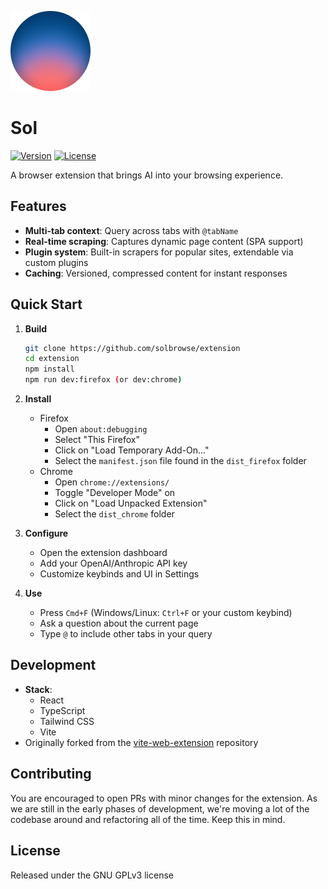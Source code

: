 ![Sol Logo](public/icon-128.png)
# Sol

[![Version](https://img.shields.io/badge/version-0.4.0-blue)](#)
[![License](https://img.shields.io/badge/license-%20%20GNU%20GPLv3%20-blue)](LICENSE)

A browser extension that brings AI into your browsing experience.

## Features
- **Multi-tab context**: Query across tabs with `@tabName`
- **Real-time scraping**: Captures dynamic page content (SPA support)
- **Plugin system**: Built-in scrapers for popular sites, extendable via custom plugins
- **Caching**: Versioned, compressed content for instant responses

## Quick Start

1. **Build**  
   ```bash
   git clone https://github.com/solbrowse/extension
   cd extension
   npm install
   npm run dev:firefox (or dev:chrome)
    ```

2. **Install**
   * Firefox
      * Open `about:debugging`
      * Select "This Firefox"
      * Click on "Load Temporary Add-On..."
      * Select the `manifest.json` file found in the `dist_firefox` folder
   * Chrome
      * Open `chrome://extensions/`
      * Toggle "Developer Mode" on
      * Click on "Load Unpacked Extension"
      * Select the `dist_chrome` folder

3. **Configure**

   * Open the extension dashboard
   * Add your OpenAI/Anthropic API key
   * Customize keybinds and UI in Settings

4. **Use**

   * Press `Cmd+F` (Windows/Linux: `Ctrl+F` or your custom keybind)
   * Ask a question about the current page
   * Type `@` to include other tabs in your query

## Development

* **Stack**: 
    * React
    * TypeScript
    * Tailwind CSS
    * Vite
* Originally forked from the [vite-web-extension](https://github.com/JohnBra/vite-web-extension) repository

## Contributing
You are encouraged to open PRs with minor changes for the extension. As we are still in the early phases of development, we're moving a lot of the codebase around and refactoring all of the time. Keep this in mind.

## License
Released under the GNU GPLv3 license